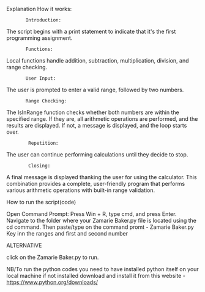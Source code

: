 Explanation How it works:

           Introduction: 
The script begins with a print statement to indicate that it's the first programming assignment.

           Functions: 
Local functions handle addition, subtraction, multiplication, division, and range checking.

           User Input: 
The user is prompted to enter a valid range, followed by two numbers.

           Range Checking: 
The IsInRange function checks whether both numbers are within the specified range.
If they are, all arithmetic operations are performed, and the results are displayed.
If not, a message is displayed, and the loop starts over.

            Repetition: 
The user can continue performing calculations until they decide to stop.

            Closing: 
A final message is displayed thanking the user for using the calculator.
This combination provides a complete, user-friendly program that performs various arithmetic operations with built-in range validation.

How to run the script(code)

Open Command Prompt:
Press Win + R, type cmd, and press Enter.
Navigate to the folder where your Zamarie Baker.py file is located using the cd command. 
Then paste/type on the command promt - Zamarie Baker.py
Key inn the ranges and first and second number


  ALTERNATIVE

  click on the Zamarie Baker.py to run.

NB/To run  the python codes you need to have installed python itself on your local machine if not installed download and install it
 from this website - https://www.python.org/downloads/
